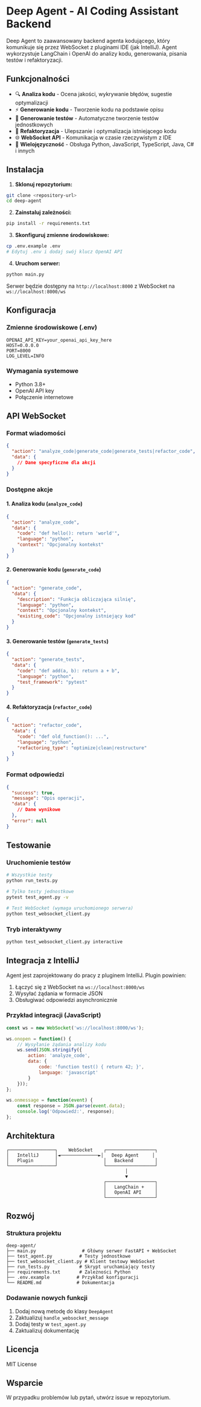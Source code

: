 # Deep Agent - AI Coding Assistant Backend

Deep Agent to zaawansowany backend agenta kodującego, który komunikuje się przez WebSocket z pluginami IDE (jak IntelliJ). Agent wykorzystuje LangChain i OpenAI do analizy kodu, generowania, pisania testów i refaktoryzacji.

## Funkcjonalności

- 🔍 **Analiza kodu** - Ocena jakości, wykrywanie błędów, sugestie optymalizacji
- ⚡ **Generowanie kodu** - Tworzenie kodu na podstawie opisu
- 🧪 **Generowanie testów** - Automatyczne tworzenie testów jednostkowych
- 🔧 **Refaktoryzacja** - Ulepszanie i optymalizacja istniejącego kodu
- 🌐 **WebSocket API** - Komunikacja w czasie rzeczywistym z IDE
- 🐍 **Wielojęzyczność** - Obsługa Python, JavaScript, TypeScript, Java, C# i innych

## Instalacja

1. **Sklonuj repozytorium:**
```bash
git clone <repository-url>
cd deep-agent
```

2. **Zainstaluj zależności:**
```bash
pip install -r requirements.txt
```

3. **Skonfiguruj zmienne środowiskowe:**
```bash
cp .env.example .env
# Edytuj .env i dodaj swój klucz OpenAI API
```

4. **Uruchom serwer:**
```bash
python main.py
```

Serwer będzie dostępny na `http://localhost:8000` z WebSocket na `ws://localhost:8000/ws`

## Konfiguracja

### Zmienne środowiskowe (.env)

```env
OPENAI_API_KEY=your_openai_api_key_here
HOST=0.0.0.0
PORT=8000
LOG_LEVEL=INFO
```

### Wymagania systemowe

- Python 3.8+
- OpenAI API key
- Połączenie internetowe

## API WebSocket

### Format wiadomości

```json
{
  "action": "analyze_code|generate_code|generate_tests|refactor_code",
  "data": {
    // Dane specyficzne dla akcji
  }
}
```

### Dostępne akcje

#### 1. Analiza kodu (`analyze_code`)

```json
{
  "action": "analyze_code",
  "data": {
    "code": "def hello(): return 'world'",
    "language": "python",
    "context": "Opcjonalny kontekst"
  }
}
```

#### 2. Generowanie kodu (`generate_code`)

```json
{
  "action": "generate_code",
  "data": {
    "description": "Funkcja obliczająca silnię",
    "language": "python",
    "context": "Opcjonalny kontekst",
    "existing_code": "Opcjonalny istniejący kod"
  }
}
```

#### 3. Generowanie testów (`generate_tests`)

```json
{
  "action": "generate_tests",
  "data": {
    "code": "def add(a, b): return a + b",
    "language": "python",
    "test_framework": "pytest"
  }
}
```

#### 4. Refaktoryzacja (`refactor_code`)

```json
{
  "action": "refactor_code",
  "data": {
    "code": "def old_function(): ...",
    "language": "python",
    "refactoring_type": "optimize|clean|restructure"
  }
}
```

### Format odpowiedzi

```json
{
  "success": true,
  "message": "Opis operacji",
  "data": {
    // Dane wynikowe
  },
  "error": null
}
```

## Testowanie

### Uruchomienie testów

```bash
# Wszystkie testy
python run_tests.py

# Tylko testy jednostkowe
pytest test_agent.py -v

# Test WebSocket (wymaga uruchomionego serwera)
python test_websocket_client.py
```

### Tryb interaktywny

```bash
python test_websocket_client.py interactive
```

## Integracja z IntelliJ

Agent jest zaprojektowany do pracy z pluginem IntelliJ. Plugin powinien:

1. Łączyć się z WebSocket na `ws://localhost:8000/ws`
2. Wysyłać żądania w formacie JSON
3. Obsługiwać odpowiedzi asynchronicznie

### Przykład integracji (JavaScript)

```javascript
const ws = new WebSocket('ws://localhost:8000/ws');

ws.onopen = function() {
    // Wysyłanie żądania analizy kodu
    ws.send(JSON.stringify({
        action: 'analyze_code',
        data: {
            code: 'function test() { return 42; }',
            language: 'javascript'
        }
    }));
};

ws.onmessage = function(event) {
    const response = JSON.parse(event.data);
    console.log('Odpowiedź:', response);
};
```

## Architektura

```
┌─────────────────┐    WebSocket    ┌──────────────────┐
│   IntelliJ      │◄──────────────►│   Deep Agent     │
│   Plugin        │                 │   Backend        │
└─────────────────┘                 └──────────────────┘
                                            │
                                            ▼
                                    ┌──────────────────┐
                                    │   LangChain +    │
                                    │   OpenAI API     │
                                    └──────────────────┘
```

## Rozwój

### Struktura projektu

```
deep-agent/
├── main.py                 # Główny serwer FastAPI + WebSocket
├── test_agent.py          # Testy jednostkowe
├── test_websocket_client.py # Klient testowy WebSocket
├── run_tests.py           # Skrypt uruchamiający testy
├── requirements.txt       # Zależności Python
├── .env.example          # Przykład konfiguracji
└── README.md             # Dokumentacja
```

### Dodawanie nowych funkcji

1. Dodaj nową metodę do klasy `DeepAgent`
2. Zaktualizuj `handle_websocket_message`
3. Dodaj testy w `test_agent.py`
4. Zaktualizuj dokumentację

## Licencja

MIT License

## Wsparcie

W przypadku problemów lub pytań, utwórz issue w repozytorium.
